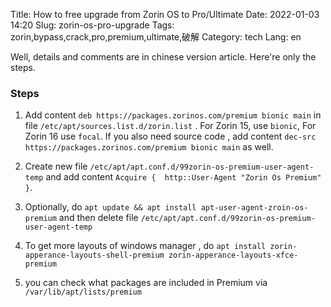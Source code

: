 Title: How to free upgrade from Zorin OS to Pro/Ultimate
Date: 2022-01-03 14:20
Slug: zorin-os-pro-upgrade
Tags: zorin,bypass,crack,pro,premium,ultimate,破解
Category: tech
Lang: en

Well, details and comments are in chinese version article. Here're only the steps.

### Steps

1. Add content  `deb https://packages.zorinos.com/premium bionic main` in file `/etc/apt/sources.list.d/zorin.list` . For Zorin 15, use `bionic`, For Zorin 16 use `focal`.  If you also need source code , add content `dec-src https://packages.zorinos.com/premium bionic main` as well.

2. Create new file `/etc/apt/apt.conf.d/99zorin-os-premium-user-agent-temp` and add content `Acquire {  http::User-Agent "Zorin Os Premium" }`.

3. Optionally, do `apt update && apt install apt-user-agent-zroin-os-premium` and then delete file  `/etc/apt/apt.conf.d/99zorin-os-premium-user-agent-temp` 

4. To get more layouts of windows manager , do `apt install zorin-apperance-layouts-shell-premium zorin-apperance-layouts-xfce-premium`

5. you can check what packages are included in Premium via `/var/lib/apt/lists/premium`

